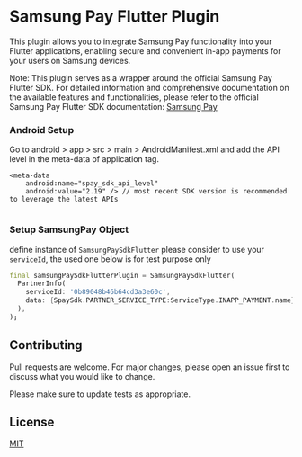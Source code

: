 # Samsung Pay Flutter Plugin

This plugin allows you to integrate Samsung Pay functionality into your Flutter applications, enabling secure and convenient in-app payments for your users on Samsung devices.

Note: This plugin serves as a wrapper around the official Samsung Pay Flutter SDK. For detailed information and comprehensive documentation on the available features and functionalities, please refer to the official Samsung Pay Flutter SDK documentation:
[Samsung Pay](https://developer.samsung.com/codelab/pay/flutter-plugin.html#Objective)

### Android Setup
Go to android > app > src > main > AndroidManifest.xml and add the API level in the meta-data of application tag.
```
<meta-data 
    android:name="spay_sdk_api_level" 
    android:value="2.19" /> // most recent SDK version is recommended to leverage the latest APIs 
        
```

### Setup SamsungPay Object
define instance of `SamsungPaySdkFlutter`
please consider to use your `serviceId`, the used one below is for test purpose only

```dart
final samsungPaySdkFlutterPlugin = SamsungPaySdkFlutter(
  PartnerInfo(
    serviceId: '0b89048b46b64cd3a3e60c',
    data: {SpaySdk.PARTNER_SERVICE_TYPE:ServiceType.INAPP_PAYMENT.name},
  ),
);
```

## Contributing

Pull requests are welcome. For major changes, please open an issue first
to discuss what you would like to change.

Please make sure to update tests as appropriate.

## License

[MIT](https://choosealicense.com/licenses/mit/)